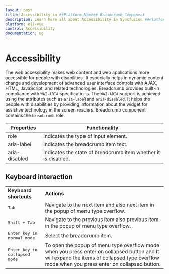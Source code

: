 ```yaml
---
layout: post
title: Accessibility in ##Platform_Name## Breadcrumb Component
description: Learn here all about Accessibility in Syncfusion ##Platform_Name## Breadcrumb component of Syncfusion Essential JS 2 and more.
platform: ej2-vue
control: Accessibility
documentation: ug
---
```



# Accessibility

The web accessibility makes web content and web applications more accessible for people with disabilities. It especially helps in dynamic content change and development of advanced user interface controls with AJAX, HTML, JavaScript, and related technologies. Breadcrumb provides built-in compliance with `WAI-ARIA` specifications. The `WAI-ARIA` support is achieved using the attributes such as `aria-label`and `aria-disabled`. It helps the people with disabilities by providing information about the widget for assistive technology in the screen readers. Breadcrumb component contains the `breadcrumb` role.

| Properties | Functionality |
| ------------ | ----------------------- |
| role | Indicates the type of input element. |
| aria-label | Indicates the breadcrumb item text. |
| aria-disabled | Indicates the state of breadcrumb item whether it is disabled. |

## Keyboard interaction

<!-- markdownlint-disable MD033 -->
<table>
<tr>
<td><b>Keyboard shortcuts</b></td>
<td><b>Actions</b></td></tr>
<tr>
<td>
<kbd>Tab</kbd></td><td>
Navigate to the next item and also next item in the popup of menu type overflow.</td></tr>
<tr>
<td>
<kbd>Shift + Tab</kbd></td><td>
Navigate to the previous item also previous item in the popup of menu type overflow.</td></tr>
<tr>
<td>
<kbd>Enter key in normal mode</kbd></td><td>
 Select the breadcrumb item.</td></tr>
<tr>
<td>
<kbd>Enter key in collapsed mode</kbd></td><td>
 To open the popup of menu type overflow mode when you press enter on collapsed button and It will expand the items of collapsed type overflow mode when you press enter on collapsed button.</td></tr>
</table>



